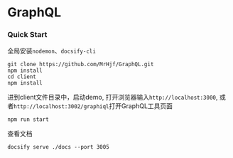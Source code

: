 # GraphQL
### Quick Start
全局安装`nodemon`、`docsify-cli`
```
git clone https://github.com/MrHjf/GraphQL.git
npm install
cd client
npm install
```
进到client文件目录中，启动demo, 打开浏览器输入``http://localhost:3000``,
或者``http://localhost:3002/graphiql``打开GraphQL工具页面
```
npm run start
```
查看文档
```
docsify serve ./docs --port 3005
```
